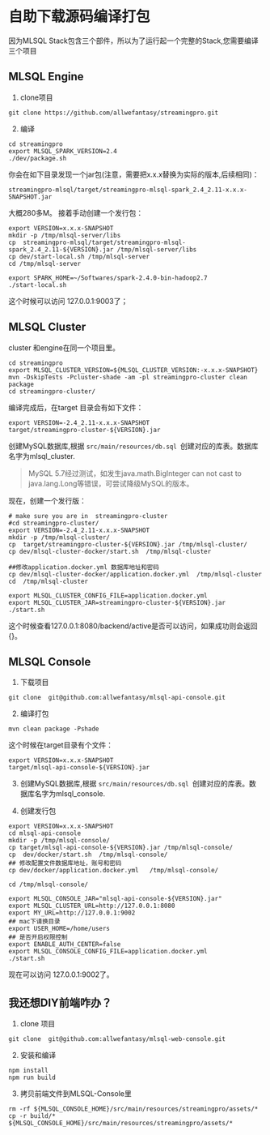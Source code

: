 # 自助下载源码编译打包

因为MLSQL Stack包含三个部件，所以为了运行起一个完整的Stack,您需要编译三个项目

## MLSQL Engine

1. clone项目

```
git clone https://github.com/allwefantasy/streamingpro.git
```

2. 编译

```
cd streamingpro
export MLSQL_SPARK_VERSION=2.4
./dev/package.sh
```

你会在如下目录发现一个jar包(注意，需要把x.x.x替换为实际的版本,后续相同)：

```
streamingpro-mlsql/target/streamingpro-mlsql-spark_2.4_2.11-x.x.x-SNAPSHOT.jar
```

大概280多M。 接着手动创建一个发行包：

```
export VERSION=x.x.x-SNAPSHOT
mkdir -p /tmp/mlsql-server/libs
cp  streamingpro-mlsql/target/streamingpro-mlsql-spark_2.4_2.11-${VERSION}.jar /tmp/mlsql-server/libs
cp dev/start-local.sh /tmp/mlsql-server
cd /tmp/mlsql-server

export SPARK_HOME=~/Softwares/spark-2.4.0-bin-hadoop2.7
./start-local.sh
```

这个时候可以访问 127.0.0.1:9003了；


## MLSQL Cluster

cluster 和engine在同一个项目里。

```
cd streamingpro
export MLSQL_CLUSTER_VERSION=${MLSQL_CLUSTER_VERSION:-x.x.x-SNAPSHOT}
mvn -DskipTests -Pcluster-shade -am -pl streamingpro-cluster clean package
cd streamingpro-cluster/
```

编译完成后，在target 目录会有如下文件：

```
export VERSION=-2.4_2.11-x.x.x-SNAPSHOT
target/streamingpro-cluster-${VERSION}.jar
```


创建MySQL数据库,根据 `src/main/resources/db.sql `创建对应的库表。数据库名字为mlsql_cluster.

> MySQL 5.7经过测试，如发生java.math.BigInteger can not cast to java.lang.Long等错误，可尝试降级MySQL的版本。

现在，创建一个发行版：

```
# make sure you are in  streamingpro-cluster
#cd streamingpro-cluster/
export VERSION=-2.4_2.11-x.x.x-SNAPSHOT
mkdir -p /tmp/mlsql-cluster/
cp  target/streamingpro-cluster-${VERSION}.jar /tmp/mlsql-cluster/
cp dev/mlsql-cluster-docker/start.sh  /tmp/mlsql-cluster

##修改application.docker.yml 数据库地址和密码
cp dev/mlsql-cluster-docker/application.docker.yml  /tmp/mlsql-cluster
cd  /tmp/mlsql-cluster

export MLSQL_CLUSTER_CONFIG_FILE=application.docker.yml
export MLSQL_CLUSTER_JAR=streamingpro-cluster-${VERSION}.jar
./start.sh
```

这个时候查看127.0.0.1:8080/backend/active是否可以访问，如果成功则会返回{}。

## MLSQL Console

1. 下载项目

```
git clone  git@github.com:allwefantasy/mlsql-api-console.git
```

2. 编译打包

```
mvn clean package -Pshade
```

这个时候在target目录有个文件：

```
export VERSION=x.x.x-SNAPSHOT
target/mlsql-api-console-${VERSION}.jar
```

3. 创建MySQL数据库,根据 `src/main/resources/db.sql `创建对应的库表。数据库名字为mlsql_console.

4. 创建发行包

```
export VERSION=x.x.x-SNAPSHOT
cd mlsql-api-console
mkdir -p /tmp/mlsql-console/
cp target/mlsql-api-console-${VERSION}.jar /tmp/mlsql-console/
cp  dev/docker/start.sh  /tmp/mlsql-console/
## 修改配置文件数据库地址，账号和密码
cp dev/docker/application.docker.yml   /tmp/mlsql-console/

cd /tmp/mlsql-console/

export MLSQL_CONSOLE_JAR="mlsql-api-console-${VERSION}.jar"
export MLSQL_CLUSTER_URL=http://127.0.0.1:8080
export MY_URL=http://127.0.0.1:9002
## mac下请换目录
export USER_HOME=/home/users 
## 是否开启权限控制
export ENABLE_AUTH_CENTER=false 
export MLSQL_CONSOLE_CONFIG_FILE=application.docker.yml
./start.sh
```

现在可以访问 127.0.0.1:9002了。

## 我还想DIY前端咋办？

1. clone 项目

```
git clone  git@github.com:allwefantasy/mlsql-web-console.git
```

2. 安装和编译

```
npm install
npm run build
```

3. 拷贝前端文件到MLSQL-Console里

```
rm -rf ${MLSQL_CONSOLE_HOME}/src/main/resources/streamingpro/assets/*
cp -r build/* ${MLSQL_CONSOLE_HOME}/src/main/resources/streamingpro/assets/*
```